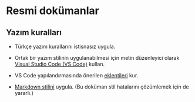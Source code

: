 Resmi dokümanlar
================

Yazım kuralları
---------------

- Türkçe yazım kurallarını istisnasız uygula.

- Ortak bir yazım stilinin uygulanabilmesi için metin düzenleyici olarak
  [Visual Studio Code (VS Code)](https://code.visualstudio.com/) kullan.

- VS Code yapılandırmasında önerilen [eklentileri](.vscode/extensions.json)
  kur.

- [Markdown
  stilini](https://github.com/DavidAnson/markdownlint/blob/master/doc/Rules.md)
  uygula.  (Bu doküman stil hatalarını çözümlemek için de yararlı.)

